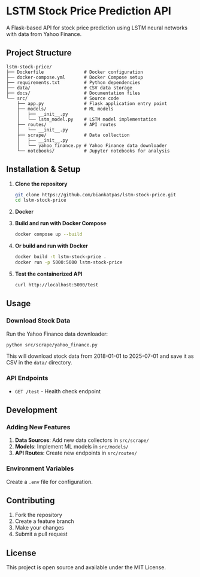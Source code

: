 # LSTM Stock Price Prediction API

A Flask-based API for stock price prediction using LSTM neural networks with data from Yahoo Finance.

## Project Structure

```
lstm-stock-price/
├── Dockerfile               # Docker configuration
├── docker-compose.yml       # Docker Compose setup
├── requirements.txt         # Python dependencies
├── data/                    # CSV data storage
├── docs/                    # Documentation files
└── src/                     # Source code
    ├── app.py               # Flask application entry point
    ├── models/              # ML models
    │   ├── __init__.py
    │   └── lstm_model.py    # LSTM model implementation
    ├── routes/              # API routes
    │   └── __init__.py
    ├── scrape/              # Data collection
    │   ├── __init__.py
    │   └── yahoo_finance.py # Yahoo Finance data downloader
    └── notebooks/           # Jupyter notebooks for analysis
```

## Installation & Setup

1. **Clone the repository**
   ```bash
   git clone https://github.com/biankatpas/lstm-stock-price.git
   cd lstm-stock-price
   ```

2. **Docker**

1. **Build and run with Docker Compose**
   ```bash
   docker compose up --build
   ```

2. **Or build and run with Docker**
   ```bash
   docker build -t lstm-stock-price .
   docker run -p 5000:5000 lstm-stock-price
   ```

3. **Test the containerized API**
   ```bash
   curl http://localhost:5000/test
   ```

## Usage

### Download Stock Data

Run the Yahoo Finance data downloader:

```bash
python src/scrape/yahoo_finance.py
```

This will download stock data from 2018-01-01 to 2025-07-01 and save it as CSV in the `data/` directory.

### API Endpoints

- `GET /test` - Health check endpoint

## Development

### Adding New Features

1. **Data Sources**: Add new data collectors in `src/scrape/`
2. **Models**: Implement ML models in `src/models/`
3. **API Routes**: Create new endpoints in `src/routes/`

### Environment Variables

Create a `.env` file for configuration.

## Contributing

1. Fork the repository
2. Create a feature branch
3. Make your changes
4. Submit a pull request

## License

This project is open source and available under the MIT License.
